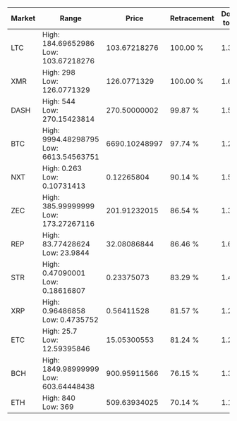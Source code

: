 | Market | Range | Price| Retracement | Doubles to 50% |
| --- | --- | --- | --- | --- |
| LTC | High: 184.69652986<br />Low: 103.67218276 | 103.67218276 | 100.00 % | 1.39 |
| XMR | High: 298<br />Low: 126.0771329 | 126.0771329 | 100.00 % | 1.68 |
| DASH | High: 544<br />Low: 270.15423814 | 270.50000002 | 99.87 % | 1.50 |
| BTC | High: 9994.48298795<br />Low: 6613.54563751 | 6690.10248997 | 97.74 % | 1.24 |
| NXT | High: 0.263<br />Low: 0.10731413 | 0.12265804 | 90.14 % | 1.51 |
| ZEC | High: 385.99999999<br />Low: 173.27267116 | 201.91232015 | 86.54 % | 1.38 |
| REP | High: 83.77428624<br />Low: 23.9844 | 32.08086844 | 86.46 % | 1.68 |
| STR | High: 0.47090001<br />Low: 0.18616807 | 0.23375073 | 83.29 % | 1.41 |
| XRP | High: 0.96486858<br />Low: 0.4735752 | 0.56411528 | 81.57 % | 1.27 |
| ETC | High: 25.7<br />Low: 12.59395846 | 15.05300553 | 81.24 % | 1.27 |
| BCH | High: 1849.98999999<br />Low: 603.64448438 | 900.95911566 | 76.15 % | 1.36 |
| ETH | High: 840<br />Low: 369 | 509.63934025 | 70.14 % | 1.19 |
